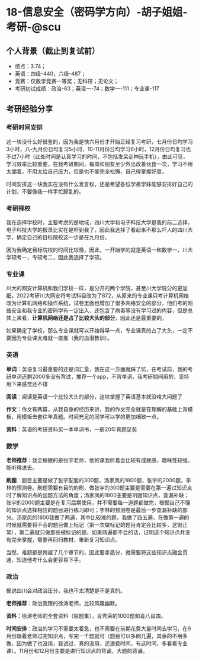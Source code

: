 # 18-信息安全（密码学方向）-胡子姐姐-考研-@scu

## 个人背景（截止到复试前）

- 绩点：3.74；
- 英语：四级-440，六级-487；
- 竞赛：仅数学竞赛一等奖；无科研；无论文；
- 考研初试成绩：政治-63；英语一-74；数学一-111；专业课-117

## 考研经验分享

### 考研时间安排

这一块没什么好借鉴的，因为我是快六月份才开始正经复习考研，七月份日均学习3小时，八-九月份日均复习5小时，10-11月份日均学习6小时，12月份日均复习也不过7小时（此处时间是认真学习的时间，不包括发呆走神玩手机），由此可见，学习效率比较重要，在我考研期间，每周和朋友至少外出改善伙食一次，学习不用太绷着，不用太给自己压力，但是也不能完全松懈，自己得掌握好度。

时间安排这一块我实在没有什么发言权，还是希望各位学弟学妹能够安排好自己的计划，不要像我一样手忙脚乱的。

### 考研择校

我在选择学校时，主要考虑的是地域，四川大学和电子科技大学是我的前二选择，电子科技大学的报录比实在是吓到我了，因此我选择了看起来不那么吓人的四川大学，确定自己的目标院校这一步是在九月份。

因为我确定目标院校的时间比较晚，因此，一开始学的就是英语一和数学一，川大学硕考一，专硕考二，因此我选择了学硕。

### 专业课

川大的网安计算机和我们学校一样，是分开的两个学院，甚至川大学院分的更加细。2022考研川大网安将考试科目改为了872，从原来的专业课只考计算机网络改为计算机网络和操作系统，试卷里面也增加了很多网络安全的部分，他们考的网络安全和我专业的密码学有一定出入、还包含了病毒等没有学习过的内容，但是总体上来看，**计算机网络还是占了比较大头的部分**，因此还是最重要的。

如果确定了学校，那么专业课就可以开始得早一点，专业课真的占了大头，一定不要因为专业课太难就一直推（我的血泪教训）。

### 英语

**单词**：英语复习最重要的还是词汇量，我在这一方面就踩了坑，在考试前，我的考研单词还剩2000多没有背过，推荐一个app，不背单词，我考研期间用的，坚持用下来感觉还不错

**阅读**：阅读是英语一个比较大头的部分，这块掌握了英语基本就没啥大问题了

**作文**：作文有两篇，从我自身的经历来讲，我的作文完全就是在理解的基础上背模板，用模板去套往年真题。时间充足的同学可以学的更加细致一点。

**资料**：英语的考研资料买一本单词书，一册20年真题足矣

### 数学

**老师推荐**：我全程跟的是张宇老师，他的课我听着会比较有成就感，趣味性较强，能听得进去。

**刷题**：题目主要是做了张宇配套的300题，汤家凤的1800题，张宇的2000题，李林的预测卷。刷题需要有目的的刷，做张宇的300题主要是需要在第一遍过知识点时了解知识点的出题方法的角度；汤家凤的1800主要是巩固知识点，查漏补缺；张宇的2000题主要是在复习后期使用，并不需要每一道题都做完，根据自己不懂的知识点选择相应的题目进行练习即可；李林的预测卷是最后一步查漏补缺的部分。汤家凤的1800我做了两遍，其中比较难的题，我做了四五遍，在做第一遍的时候就需要将不会的题目做上标记（第一次做标记的题目肯定会比较多，这很正常），第二遍就只做那些被标记的题，如果两遍都不会的话，证明这个知识点并没有完全掌握，需要再回归教材，重新复习知识点。

当然，难题都是跨越了几个章节的，因此要拿高分，就需要将这些知识点融会贯通，知道他考什么会更容易下手。

### 政治

据说四川会对政治压分，我也不太清楚是不是真的。

**老师推荐**：政治我跟的徐涛老师，比较风趣幽默。

**资料**：徐涛老师的全套资料（除题集），肖秀荣的1000题和肖八肖四。

**时间安排**：政治的学习不需要太着急，也不需要在前期花费大量时间去学习，在9月份跟着老师过完知识点，写完一千题就可（题目可以多刷几遍，其余的不用多做，因为做了也没用，我试过，真的没用，还浪费时间，有这时间，多看看专业课）。11月份和12月份主要是进行知识点的背诵，大题的背诵。